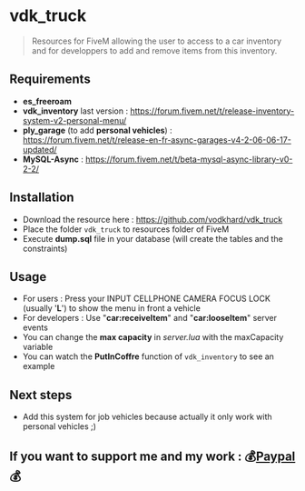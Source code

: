 # vdk_truck

> Resources for FiveM allowing the user to access to a car inventory and for developpers to add and remove items from this inventory.

## Requirements

- **es_freeroam**
- **vdk_inventory** last version : https://forum.fivem.net/t/release-inventory-system-v2-personal-menu/
- **ply_garage** (to add **personal vehicles**) : https://forum.fivem.net/t/release-en-fr-async-garages-v4-2-06-06-17-updated/
- **MySQL-Async** : https://forum.fivem.net/t/beta-mysql-async-library-v0-2-2/

## Installation

- Download the resource here : https://github.com/vodkhard/vdk_truck 
- Place the folder `vdk_truck` to resources folder of FiveM
- Execute **dump.sql** file in your database (will create the tables and the constraints)

## Usage

- For users : Press your  INPUT CELLPHONE CAMERA FOCUS LOCK (usually '**L**') to show the menu in front a vehicle
- For developers : Use "**car:receiveItem**" and "**car:looseItem**" server events
- You can change the **max capacity** in _server.lua_ with the maxCapacity variable
- You can watch the **PutInCoffre** function of `vdk_inventory` to see an example

## Next steps

- Add this system for job vehicles because actually it only work with personal vehicles ;)

## If you want to support me and my work : :moneybag:[Paypal](https://www.paypal.com/cgi-bin/webscr?cmd=_s-xclick&hosted_button_id=B3ZE4W8Y626MA):moneybag: